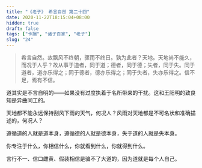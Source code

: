 ```yaml
---
title: "《老子》 希言自然 第二十四"
date: 2020-11-22T18:15:04+08:00
hidden: true
draft: false
tags: ["卡揣", "诸子百家", "老子"]
slug: "24"
---
```


> 希言自然。故飘风不终朝，骤雨不终日。孰为此者？天地。天地尚不能久，而况于人乎？故从事于道者，同于道；德者，同于德；失者，同于失。同于道者，道亦乐得之；同于德者，德亦乐得之；同于失者，失亦乐得之。信不足，焉有不信。

道其实是不言自明的——如果没有过度执着于名所带来的干扰。这和王阳明的致良知是异曲同工的。

天地都不能永远保持刮风下雨的天气，何况人？风雨对天地都是不可名状和准确描述的，何况人？

遵循道的人就是道本身，遵循德的人就是德本身，失于道的人就是失本身。

你专注于什么，你相信什么，你就看到什么，你就得到什么。

言行不一、信口雌黄、假装相信是骗不了大道的，因为道就是每个人自己。